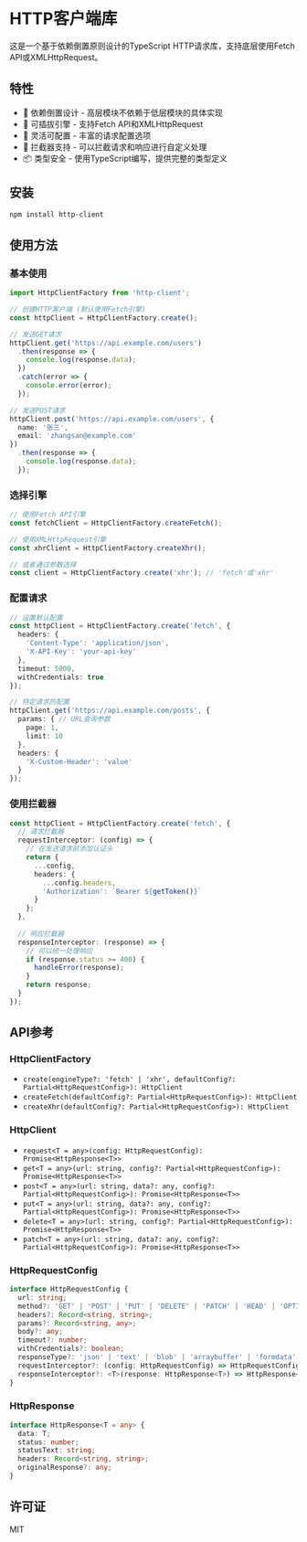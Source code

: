 # HTTP客户端库

这是一个基于依赖倒置原则设计的TypeScript HTTP请求库，支持底层使用Fetch API或XMLHttpRequest。

## 特性

- 🔄 依赖倒置设计 - 高层模块不依赖于低层模块的具体实现
- 🔌 可插拔引擎 - 支持Fetch API和XMLHttpRequest
- 🔧 灵活可配置 - 丰富的请求配置选项
- 🔗 拦截器支持 - 可以拦截请求和响应进行自定义处理
- 📦 类型安全 - 使用TypeScript编写，提供完整的类型定义

## 安装

```bash
npm install http-client
```

## 使用方法

### 基本使用

```typescript
import HttpClientFactory from 'http-client';

// 创建HTTP客户端 (默认使用Fetch引擎)
const httpClient = HttpClientFactory.create();

// 发送GET请求
httpClient.get('https://api.example.com/users')
  .then(response => {
    console.log(response.data);
  })
  .catch(error => {
    console.error(error);
  });

// 发送POST请求
httpClient.post('https://api.example.com/users', {
  name: '张三',
  email: 'zhangsan@example.com'
})
  .then(response => {
    console.log(response.data);
  });
```

### 选择引擎

```typescript
// 使用Fetch API引擎
const fetchClient = HttpClientFactory.createFetch();

// 使用XMLHttpRequest引擎
const xhrClient = HttpClientFactory.createXhr();

// 或者通过参数选择
const client = HttpClientFactory.create('xhr'); // 'fetch'或'xhr'
```

### 配置请求

```typescript
// 设置默认配置
const httpClient = HttpClientFactory.create('fetch', {
  headers: {
    'Content-Type': 'application/json',
    'X-API-Key': 'your-api-key'
  },
  timeout: 5000,
  withCredentials: true
});

// 特定请求的配置
httpClient.get('https://api.example.com/posts', {
  params: { // URL查询参数
    page: 1,
    limit: 10
  },
  headers: {
    'X-Custom-Header': 'value'
  }
});
```

### 使用拦截器

```typescript
const httpClient = HttpClientFactory.create('fetch', {
  // 请求拦截器
  requestInterceptor: (config) => {
    // 在发送请求前添加认证头
    return {
      ...config,
      headers: {
        ...config.headers,
        'Authorization': `Bearer ${getToken()}`
      }
    };
  },
  
  // 响应拦截器
  responseInterceptor: (response) => {
    // 可以统一处理响应
    if (response.status >= 400) {
      handleError(response);
    }
    return response;
  }
});
```

## API参考

### HttpClientFactory

- `create(engineType?: 'fetch' | 'xhr', defaultConfig?: Partial<HttpRequestConfig>): HttpClient`
- `createFetch(defaultConfig?: Partial<HttpRequestConfig>): HttpClient`
- `createXhr(defaultConfig?: Partial<HttpRequestConfig>): HttpClient`

### HttpClient

- `request<T = any>(config: HttpRequestConfig): Promise<HttpResponse<T>>`
- `get<T = any>(url: string, config?: Partial<HttpRequestConfig>): Promise<HttpResponse<T>>`
- `post<T = any>(url: string, data?: any, config?: Partial<HttpRequestConfig>): Promise<HttpResponse<T>>`
- `put<T = any>(url: string, data?: any, config?: Partial<HttpRequestConfig>): Promise<HttpResponse<T>>`
- `delete<T = any>(url: string, config?: Partial<HttpRequestConfig>): Promise<HttpResponse<T>>`
- `patch<T = any>(url: string, data?: any, config?: Partial<HttpRequestConfig>): Promise<HttpResponse<T>>`

### HttpRequestConfig

```typescript
interface HttpRequestConfig {
  url: string;
  method?: 'GET' | 'POST' | 'PUT' | 'DELETE' | 'PATCH' | 'HEAD' | 'OPTIONS';
  headers?: Record<string, string>;
  params?: Record<string, any>;
  body?: any;
  timeout?: number;
  withCredentials?: boolean;
  responseType?: 'json' | 'text' | 'blob' | 'arraybuffer' | 'formdata';
  requestInterceptor?: (config: HttpRequestConfig) => HttpRequestConfig;
  responseInterceptor?: <T>(response: HttpResponse<T>) => HttpResponse<T>;
}
```

### HttpResponse

```typescript
interface HttpResponse<T = any> {
  data: T;
  status: number;
  statusText: string;
  headers: Record<string, string>;
  originalResponse?: any;
}
```

## 许可证

MIT 